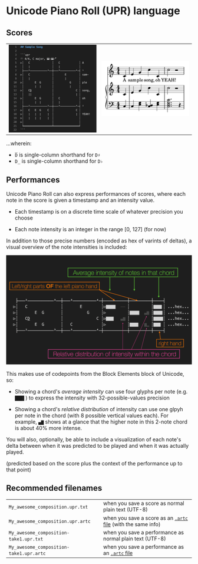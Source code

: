# Unicode Piano Roll (UPR) language

## Scores

|                                                                                   |                                                                   |
| --------------------------------------------------------------------------------- | ----------------------------------------------------------------- |
| ![Unicode Piano Roll code example from the documentation](./docs/images/code.png) | ![musical score rendered from that code](./docs/images/score.png) |

...wherein:

- `D̅` is single-column shorthand for `D♯`
- `D̲` is single-column shorthand for `D♭`

## Performances

Unicode Piano Roll can also express performances of scores, where each note in the score is given a timestamp and an intensity value.

- Each timestamp is on a discrete time scale of whatever precision you choose

- Each note intensity is an integer in the range [0, 127] (for now)

In addition to those precise numbers (encoded as hex of varints of deltas), a visual overview of the note intensities is included:

![Unicode Piano roll example that includes performance intensities](./docs/images/performance.png)

This makes use of codepoints from the Block Elements block of Unicode, so:

- Showing a chord's _average intensity_ can use four glyphs per note (e.g. `███▌`) to express the intensity with 32-possible-values precision

- Showing a chord's _relative distribution_ of intensity can use one glpyh per note in the chord (with 8 possible vertical values each). For example, `▄▇` shows at a glance that the higher note in this 2-note chord is about 40% more intense.

You will also, optionally, be able to include a visualization of each note's delta between when it was predicted to be played and when it was actually played.

(predicted based on the score plus the context of the performance up to that point)

## Recommended filenames

|                                         |                                                                                          |
| --------------------------------------- | ---------------------------------------------------------------------------------------- |
| `My_awesome_composition.upr.txt`        | when you save a score as normal plain text (UTF-8)                                       |
| `My_awesome_composition.upr.artc`       | when you save a score as an [`.artc` file](https://artcformat.org/) (with the same info) |
| `My_awesome_composition-take1.upr.txt`  | when you save a performance as normal plain text (UTF-8)                                 |
| `My_awesome_composition-take1.upr.artc` | when you save a performance as an [`.artc` file](https://artcformat.org/)                |
